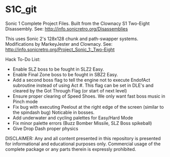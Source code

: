 S1C_git
============

Sonic 1 Complete Project Files. Built from the Clownacy S1 Two-Eight Disassembly.
See: http://info.sonicretro.org/Disassemblies

This uses Sonic 2's 128x128 chunk and path-swapper systems. Modifications by MarkeyJester and Clownacy.
See: http://info.sonicretro.org/Project_Sonic_1:_Two-Eight

Hack To-Do List:
* Enable SLZ boss to be fought in SLZ2 Easy.
* Enable Final Zone boss to be fought in SBZ2 Easy.
* Add a second boss flag to tell the engine not to execute EndofAct subroutine instead of using Act #.
	This flag can be set in DLE's and cleared by the Got Through Flag (or start of next level)
* Ensure proper clearing of Speed Shoes. We only want fast boss music in Pinch mode
* Fix bug with executing Peelout at the right edge of the screen (similar to the spindash bug)
	Noticable in bosses.
* Add underwater and cycling palettes for Easy/Hard Mode
* Fix minor palette errors (Buzz Bomber Missile, SLZ Boss spikeball)
* Give Drop Dash proper physics

DISCLAIMER:
Any and all content presented in this repository is presented for informational and educational purposes only.
Commercial usage of the complete package or any parts therein is expressly prohibited.
